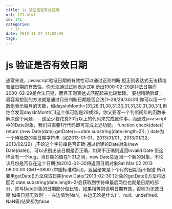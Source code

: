 ```yaml
---
title: js 验证是否有效日期
url: 171.html
id: 171
categories:
  - js
date: 2018-11-27 17:02:05
tags:
---
```


**js 验证是否有效日期**
===============

通常来说，javascript验证日期的有效性可以通过正则判断 但正则表达式无法精准验证日期的有效性，你无法通过正则表达式判断出1900-02-29是非法日期而2000-02-29是合法日期，而且正则表达式匹配起来比较繁琐。 要想精确验证，最容易想到的方法就是通过月份判断日期是否合法(1~28/29/30/31),你可以用一个数组表示每月的天数，如daysInMonth=\[31,28,31,30,31,30,31,31,30,31,30,31\],但你会发现daysInMonth\[1\]这个值可能是28或29，你又要写一个判断闰年的函数来解决这个问题...... 这至少要花费20行以上的代码来完成这件事，而通过javascript中的Date对象，我们只需要1行代码即可完成上述功能。 function check(date){ return (new Date(date).getDate()==date.substring(date.length-2)); } date为一个待检查的类日期字符串（如2013-01-01、2013/01/01、2013/01/32、2013/02/29）,不论这个字符串是否正确 通过新建的Date对象(new Date(date))，可以识别出该日期是否正确，如果不正确则返回Invalid Date 但这样会有一个bug，当日期的值在1-31之间，new Date总返回一个新的对象，不论该月份是否存在这个日期(如2013-02-30将返回日期对象Sat Mar 02 2013 08:00:00 GMT+0800 (中国标准时间))，返回结果是下个月的日期而不报错 所以要用getDate()方法获取日期(new Date('2013-02-30')对象的getDate()方法将返回2) date.substring(date.length-2)会获取到字符串最后两位也就是日期的部分，这与Date对象的日期部分做比较，如果相等则说明日期有效，否则为无效日期 如果日期无效则'=='左边值为NaN，右边无论是什么(''、null、undefined、NaN等)结果都为false